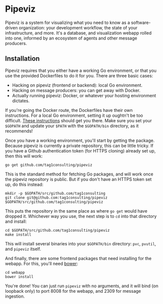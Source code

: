 # Pipeviz

Pipeviz is a system for visualizing what you need to know as a software-driven organization: your development workflow, the state of your infrastructure, and more. It's a database, and visualization webapp rolled into one, informed by an ecosystem of agents and other message producers.

## Installation

Pipeviz requires that you either have a working Go environment, or that you use the provided Dockerfiles to do it for you. There are three basic cases:

* Hacking on pipeviz (frontend or backend): local Go environment.
* Hacking on message producers: you can get away with Docker.
* Actually running pipeviz: Docker, or whatever your hosting environment dictates.

If you're going the Docker route, the Dockerfiles have their own instructions. For a local Go environment, setting it up oughtn't be too difficult. [These instructions](http://www.golangbootcamp.com/book/get_setup) should get you there. Make sure you set your `$GOPATH` and update your `$PATH` with the `$GOPATH/bin` directory, as it recommends!

Once you have a working environment, you'll start by getting the package. Because pipeviz is currently a private repository, this can be little tricky. If you have a Github authentication token (for HTTPS cloning) already set up, then this will work:

```
go get github.com/tag1consulting/pipeviz
```

This is the standard method for fetching Go packages, and will work once the pipeviz repository is public. But if you don't have an HTTPS token set up, do this instead:

```
mkdir -p $GOPATH/src/github.com/tag1consulting
git clone git@github.com:tag1consulting/pipeviz $GOPATH/src/github.com/tag1consulting/pipeviz
```

This puts the repository in the same place as where `go get` would have dropped it. Whichever way you use, the next step is to `cd` into that directory and install:

```
cd $GOPATH/src/github.com/tag1consulting/pipeviz
make install
```

This will install several binaries into your `$GOPATH/bin` directory: `pvc`, `pvutil`, and `pipeviz` itself.

And finally, there are some frontend packages that need installing for the webapp. For this, you'll need [bower](http://bower.io/#install-bower):

```
cd webapp
bower install
```

You're done! You can just run `pipeviz` with no arguments, and it will bind (on loopback only) to port 8008 for the webapp, and 2309 for message ingestion.
